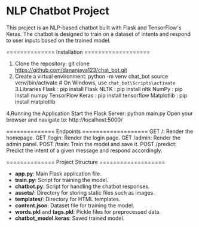NLP Chatbot Project
================================
This project is an NLP-based chatbot built with Flask and TensorFlow's Keras. 
The chatbot is designed to train on a dataset of intents and respond to user inputs based on the trained model.

============== Installation ===================
1. Clone the repository: git clone https://github.com/dananjaya123/chat_bot.git
2. Create a virtual environment: python -m venv chat_bot
   source venv/bin/activate  # On Windows, use `chat_bot\Scripts\activate`
3.Libraries
  Flask : pip install Flask
  NLTK : pip install nltk
  NumPy : pip install numpy
  TensorFlow Keras : pip install tensorflow
  Matplotlib : pip install matplotlib

4.Running the Application
  Start the Flask Server: python main.py
  Open your browser and navigate to: http://localhost:5000/


============== Endpoints ===================
GET /: Render the homepage.
GET /login: Render the login page.
GET /admin: Render the admin panel.
POST /train: Train the model and save it.
POST /predict: Predict the intent of a given message and respond accordingly.

============== Project Structure ===================

- **app.py**: Main Flask application file.
- **train.py**: Script for training the model.
- **chatbot.py**: Script for handling the chatbot responses.
- **assets/**: Directory for storing static files such as images.
- **templates/**: Directory for HTML templates.
- **content.json**: Dataset file for training the model.
- **words.pkl** and **tags.pkl**: Pickle files for preprocessed data.
- **chatbot_model.keras**: Saved trained model.



